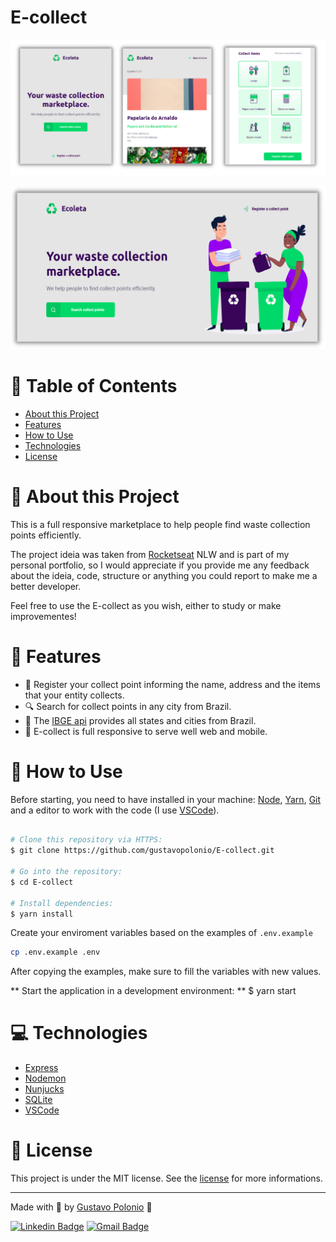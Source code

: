 # E-collect

<p align="center">
   <img src="https://github.com/gustavopolonio/E-collect/blob/main/.github/mobile.png" width="760"/>
</p>

<p align="center">
   <img src="https://github.com/gustavopolonio/E-collect/blob/main/.github/web.png" width="760"/>
</p>

# :pushpin: Table of Contents

* [About this Project](#book-about-this-project)
* [Features](#rocket-features)
* [How to Use](#construction_worker-how-to-use)
* [Technologies](#computer-technologies)
* [License](#closed_book-license)

# :book: About this Project

This is a full responsive marketplace to help people find waste collection points efficiently.

The project ideia was taken from [Rocketseat](https://rocketseat.com.br/) NLW and is part of my personal portfolio, so I would appreciate if you provide me any 
feedback about the ideia, code, structure or anything you could report to make me a better developer.

Feel free to use the E-collect as you wish, either to study or make improvementes!

# :rocket: Features 
- :office: Register your collect point informing the name, address and the items that your entity collects.
- :mag: Search for collect points in any city from Brazil.
- :blue_book: The [IBGE api](https://servicodados.ibge.gov.br/api/docs/localidades) provides all states and cities from Brazil.
- :iphone: E-collect is full responsive to serve well web and mobile.

# :construction_worker: How to Use

Before starting, you need to have installed in your machine: [Node](https://nodejs.org/en/download/), [Yarn](https://yarnpkg.com/), [Git](https://git-scm.com/) 
and a editor to work with the code (I use [VSCode](https://code.visualstudio.com/)).

```bash

# Clone this repository via HTTPS:
$ git clone https://github.com/gustavopolonio/E-collect.git

# Go into the repository:
$ cd E-collect

# Install dependencies:
$ yarn install

```

Create your enviroment variables based on the examples of `.env.example`

```bash
cp .env.example .env
```

After copying the examples, make sure to fill the variables with new values.

** Start the application in a development environment: **
$ yarn start



# :computer: Technologies

* [Express](https://expressjs.com/)
* [Nodemon](https://nodemon.io/)
* [Nunjucks](https://github.com/mozilla/nunjucks)
* [SQLite](https://www.sqlite.org/index.html)
* [VSCode](https://code.visualstudio.com/)

# :closed_book: License

This project is under the MIT license. See the [license](https://github.com/gustavopolonio/E-collect/blob/main/LICENSE) for more informations.

---

Made with :green_heart: by [Gustavo Polonio](https://github.com/gustavopolonio) 🚀

[![Linkedin Badge](https://img.shields.io/badge/-Gustavo-blue?style=flat-square&logo=Linkedin&logoColor=white&link=https://www.linkedin.com/in/gustavo-polonio-04b77a169/)](https://www.linkedin.com/in/gustavo-polonio-04b77a169/)
[![Gmail Badge](https://img.shields.io/badge/-gustavopolonio1@gmail.com-c14438?style=flat-square&logo=Gmail&logoColor=white&link=mailto:gustavopolonio1@gmail.com)](mailto:gustavopolonio1@gmail.com)
